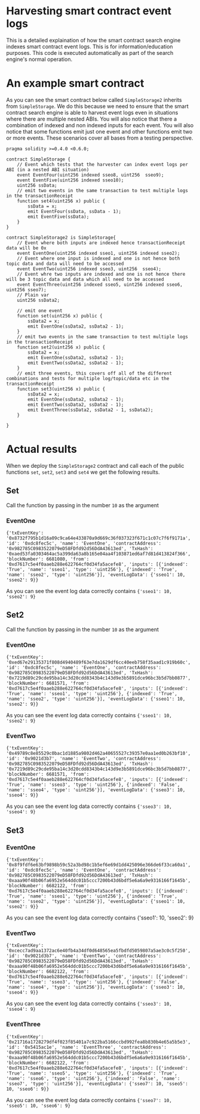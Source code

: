 # Harvesting smart contract event logs

This is a detailed explaination of how the smart contract search engine indexes smart contract event logs. This is for information/education purposes. This code is executed automatically as part of the search engine's normal operation. 

# An example smart contract
As you can see the smart contract below called `SimpleStorage2` inherits from `SimpleStorage`. We do this because we need to ensure that the smart contract search engine is able to harvest event logs even in situations where there are multiple nested ABIs. You will also notice that there a combination of indexed and non indexed inputs for each event. You will also notice that some functions emit just one event and other functions emit two or more events. These scenarios cover all bases from a testing perspective.

```
pragma solidity >=0.4.0 <0.6.0;

contract SimpleStorage {
    // Event which tests that the harvester can index event logs per ABI (in a nested ABI situation)
    event EventFour(uint256 indexed sseo8, uint256  sseo9);
    event EventFive(uint256 indexed sseo10);
    uint256 ssData;
    // emit two events in the same transaction to test multiple logs in the transactionReceipt
    function set4(uint256 x) public {
        ssData = x;
        emit EventFour(ssData, ssData - 1);
        emit EventFive(ssData);
    }
}

contract SimpleStorage2 is SimpleStorage{
    // Event where both inputs are indexed hence transactionReceipt data will be 0x 
    event EventOne(uint256 indexed sseo1, uint256 indexed sseo2);
    // Event where one input is indexed and one is not hence both topic data and data will need to be accessed
    event EventTwo(uint256 indexed sseo3, uint256  sseo4);
    // Event whre two inputs are indexed and one is not hence there will be 3 topic data and data which all need to be accessed
    event EventThree(uint256 indexed sseo5, uint256 indexed sseo6, uint256 sseo7);
    // Plain var
    uint256 ssData2;

    // emit one event
    function set(uint256 x) public {
        ssData2 = x;
        emit EventOne(ssData2, ssData2 - 1);
    }
    // emit two events in the same transaction to test multiple logs in the transactionReceipt
    function set2(uint256 x) public {
        ssData2 = x;
        emit EventOne(ssData2, ssData2 - 1);
        emit EventTwo(ssData2, ssData2 - 1);
    }
    // emit three events, this covers off all of the different combinations and tests for multiple log/topic/data etc in the transactionReceipt
    function set3(uint256 x) public {
        ssData2 = x;
        emit EventOne(ssData2, ssData2 - 1);
        emit EventTwo(ssData2, ssData2 - 1);
        emit EventThree(ssData2, ssData2 - 1, ssData2);
    }

}
```

# Actual results
When we deploy the `SimpleStorage2` contract and call each of the public functions `set`, `set2`, `set3` and `set4` we get the following results.

## Set
Call the function by passing in the number `10` as the argument
### EventOne
```
{'txEventKey': '0x8732f795b1d16a09c9ca64e433870a9d669c36f037323f671c1c07c7f6f9171a', 'id': '0xdc8fec5c', 'name': 'EventOne', 'contractAddress': '0x982785C0983522079eD58FDfd92d56DdA43613ed', 'TxHash': '0xaed53fa0303464ac5a399da63a8b165e04aa4f103871ed6af7d81d413824f366', 'blockNumber': 6681080, 'from': '0xd7617c5e4f0aaeb288e622764cf0d34fa5acefe8', 'inputs': [{'indexed': 'True', 'name': 'sseo1', 'type': 'uint256'}, {'indexed': 'True', 'name': 'sseo2', 'type': 'uint256'}], 'eventLogData': {'sseo1': 10, 'sseo2': 9}}
```
As you can see the event log data correctly contains `{'sseo1': 10, 'sseo2': 9}`

## Set2
Call the function by passing in the number `10` as the argument
### EventOne
```
{'txEventKey': '0xed67e29135371f808d4940489f63e7da1629df6cc40eeb758f35aad1c919b60c', 'id': '0xdc8fec5c', 'name': 'EventOne', 'contractAddress': '0x982785C0983522079eD58FDfd92d56DdA43613ed', 'TxHash': '0x7219d89c29cde95ba14c3d20cdd8343b4c143d9e3b5891dce96bc3b5d7bb0877', 'blockNumber': 6681571, 'from': '0xd7617c5e4f0aaeb288e622764cf0d34fa5acefe8', 'inputs': [{'indexed': 'True', 'name': 'sseo1', 'type': 'uint256'}, {'indexed': 'True', 'name': 'sseo2', 'type': 'uint256'}], 'eventLogData': {'sseo1': 10, 'sseo2': 9}}
```
As you can see the event log data correctly contains `{'sseo1': 10, 'sseo2': 9}`
### EventTwo
```
{'txEventKey': '0x49789c8e85529c0bac1d1885a9802d462a40655527c39357e0aa1ed0b263bf10', 'id': '0x9021d3b7', 'name': 'EventTwo', 'contractAddress': '0x982785C0983522079eD58FDfd92d56DdA43613ed', 'TxHash': '0x7219d89c29cde95ba14c3d20cdd8343b4c143d9e3b5891dce96bc3b5d7bb0877', 'blockNumber': 6681571, 'from': '0xd7617c5e4f0aaeb288e622764cf0d34fa5acefe8', 'inputs': [{'indexed': 'True', 'name': 'sseo3', 'type': 'uint256'}, {'indexed': 'False', 'name': 'sseo4', 'type': 'uint256'}], 'eventLogData': {'sseo3': 10, 'sseo4': 9}}
```
As you can see the event log data correctly contains `{'sseo3': 10, 'sseo4': 9}`

## Set3

### EventOne
```
{'txEventKey': '0x8f9fdf6e63bf9898b59c52a3bd98c1b5ef6e69d1dd425096e366de6f33ca60a1', 'id': '0xdc8fec5c', 'name': 'EventOne', 'contractAddress': '0x982785C0983522079eD58FDfd92d56DdA43613ed', 'TxHash': '0xaaa90f48b06fa6952e564ddc01b5ccc7200b43d6bdf5e6a6a9e9316166f1645b', 'blockNumber': 6682122, 'from': '0xd7617c5e4f0aaeb288e622764cf0d34fa5acefe8', 'inputs': [{'indexed': 'True', 'name': 'sseo1', 'type': 'uint256'}, {'indexed': 'True', 'name': 'sseo2', 'type': 'uint256'}], 'eventLogData': {'sseo1': 10, 'sseo2': 9}}
```
As you can see the event log data correctly contains  {'sseo1': 10, 'sseo2': 9}
### EventTwo
```
{'txEventKey': '0xcecc7ad9aa1372ac6e40fb4a34df0d648565ea5fbdfd5059807a5ae3c0c5f250', 'id': '0x9021d3b7', 'name': 'EventTwo', 'contractAddress': '0x982785C0983522079eD58FDfd92d56DdA43613ed', 'TxHash': '0xaaa90f48b06fa6952e564ddc01b5ccc7200b43d6bdf5e6a6a9e9316166f1645b', 'blockNumber': 6682122, 'from': '0xd7617c5e4f0aaeb288e622764cf0d34fa5acefe8', 'inputs': [{'indexed': 'True', 'name': 'sseo3', 'type': 'uint256'}, {'indexed': 'False', 'name': 'sseo4', 'type': 'uint256'}], 'eventLogData': {'sseo3': 10, 'sseo4': 9}}
```
As you can see the event log data correctly contains `{'sseo3': 10, 'sseo4': 9}`
### EventThree
```
{'txEventKey': '0x21716a1728279df4f023f85401a7c922ba5166ccbd992fea8b830b4e65a5b5e3', 'id': '0x5415ac1e', 'name': 'EventThree', 'contractAddress': '0x982785C0983522079eD58FDfd92d56DdA43613ed', 'TxHash': '0xaaa90f48b06fa6952e564ddc01b5ccc7200b43d6bdf5e6a6a9e9316166f1645b', 'blockNumber': 6682122, 'from': '0xd7617c5e4f0aaeb288e622764cf0d34fa5acefe8', 'inputs': [{'indexed': 'True', 'name': 'sseo5', 'type': 'uint256'}, {'indexed': 'True', 'name': 'sseo6', 'type': 'uint256'}, {'indexed': 'False', 'name': 'sseo7', 'type': 'uint256'}], 'eventLogData': {'sseo7': 10, 'sseo5': 10, 'sseo6': 9}}
```
As you can see the event log data correctly contains `{'sseo7': 10, 'sseo5': 10, 'sseo6': 9}`
